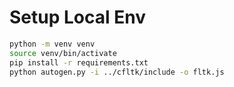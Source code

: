 # Setup Local Env

```bash
python -m venv venv
source venv/bin/activate
pip install -r requirements.txt
python autogen.py -i ../cfltk/include -o fltk.js
```
